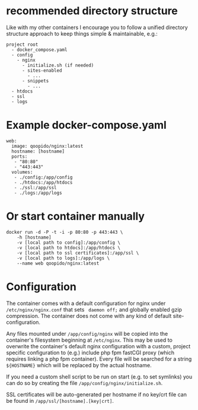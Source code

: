 # recommended directory structure #
Like with my other containers I encourage you to follow a unified directory structure approach to keep things simple & maintainable, e.g.:

```
project root
  - docker_compose.yaml
  - config
    - nginx
      - initialize.sh (if needed)
      - sites-enabled
        - ...
      - snippets
        - ...
  - htdocs
  - ssl
  - logs
```

# Example docker-compose.yaml #
```
web:
  image: qoopido/nginx:latest
  hostname: [hostname]
  ports:
   - "80:80"
   - "443:443"
  volumes:
   - ./config:/app/config
   - ./htdocs:/app/htdocs
   - ./ssl:/app/ssl
   - ./logs:/app/logs
```

# Or start container manually #
```
docker run -d -P -t -i -p 80:80 -p 443:443 \
	-h [hostname]
	-v [local path to config]:/app/config \
	-v [local path to htdocs]:/app/htdocs \
	-v [local path to ssl certificates]:/app/ssl \
	-v [local path to logs]:/app/logs \
	--name web qoopido/nginx:latest
```

# Configuration #
The container comes with a default configuration for nginx under ```/etc/nginx/nginx.conf``` that sets ``` daemon off;``` and globally enabled gzip compression. The container does not come with any kind of default site-configuration.

Any files mounted under ```/app/config/nginx``` will be copied into the container's filesystem beginning at ```/etc/nginx```. This may be used to overwrite the container's default nginx configuration with a custom, project specific configuration to (e.g.) include php fpm fastCGI proxy (which requires linking a php fpm container). Every file will be searched for a string ```${HOSTNAME}``` which will be replaced by the actual hostname.

If you need a custom shell script to be run on start (e.g. to set symlinks) you can do so by creating the file ```/app/config/nginx/initialize.sh```.

SSL certificates will be auto-generated per hostname if no key/crt file can be found in ```/app/ssl/[hostname].[key|crt]```.